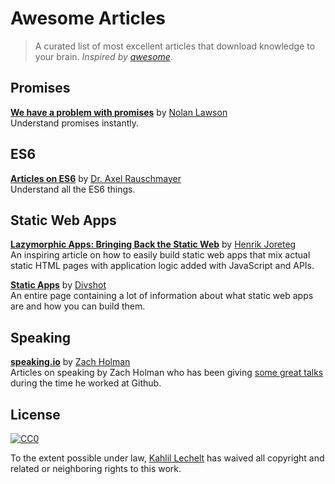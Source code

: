 # Awesome Articles

> A curated list of most excellent articles that download knowledge to your brain. _Inspired by [awesome](https://github.com/sindresorhus/awesome)_.

## Promises
**[We have a problem with promises](http://pouchdb.com/2015/05/18/we-have-a-problem-with-promises.html)** by [Nolan Lawson](https://twitter.com/nolanlawson)  
Understand promises instantly.

## ES6
**[Articles on ES6](http://www.2ality.com/search/label/esnext)** by [Dr. Axel Rauschmayer](http://twitter.com/rauschma)  
Understand all the ES6 things.

## Static Web Apps
**[Lazymorphic Apps: Bringing Back the Static Web](https://blog.andyet.com/2015/05/18/lazymorphic-apps-bringing-back-static-web)** by [Henrik Joreteg](http://twitter.com/HenrikJoreteg)  
An inspiring article on how to easily build static web apps that mix actual static HTML pages with application logic added with JavaScript and APIs.

**[Static Apps](http://staticapps.org)** by [Divshot](https://divshot.com/)  
An entire page containing a lot of information about what static web apps are and how you can build them.

## Speaking
**[speaking.io](http://speaking.io)** by [Zach Holman](http://twitter.com/holman)  
Articles on speaking by Zach Holman who has been giving [some great talks](http://zachholman.com/talks) during the time he worked at Github.

## License
[![CC0](http://i.creativecommons.org/p/zero/1.0/88x31.png)](http://creativecommons.org/publicdomain/zero/1.0/)

To the extent possible under law, [Kahlil Lechelt](http://sindresorhus.com) has waived all copyright and related or neighboring rights to this work.
